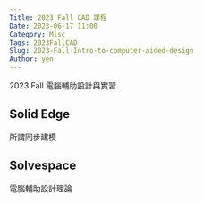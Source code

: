 ```yaml
---
Title: 2023 Fall CAD 課程
Date: 2023-06-17 11:00
Category: Misc
Tags: 2023FallCAD
Slug: 2023-Fall-Intro-to-computer-aided-design
Author: yen
---
```


2023 Fall 電腦輔助設計與實習.

<!-- PELICAN_END_SUMMARY -->

Solid Edge
----
所謂同步建模


Solvespace
----

電腦輔助設計理論

